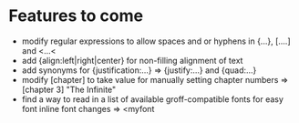 # Features to come
- modify regular expressions to allow spaces and or hyphens in {...}, [....] and <...<
- add {align:left|right|center} for non-filling alignment of text
- add synonyms for {justification:...} => {justify:...} and {quad:...}
- modify [chapter] to take value for manually setting chapter numbers => [chapter 3] "The Infinite"
- find a way to read in a list of available groff-compatible fonts for easy font inline font changes => <myfont<text>
